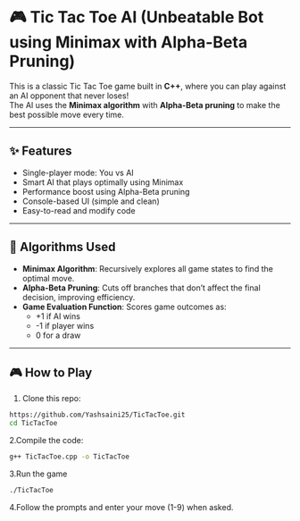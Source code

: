# 🎮 Tic Tac Toe AI (Unbeatable Bot using Minimax with Alpha-Beta Pruning)

This is a classic Tic Tac Toe game built in **C++**, where you can play against an AI opponent that never loses!  
The AI uses the **Minimax algorithm** with **Alpha-Beta pruning** to make the best possible move every time.

---

## ✨ Features

- Single-player mode: You vs AI
- Smart AI that plays optimally using Minimax
- Performance boost using Alpha-Beta pruning
- Console-based UI (simple and clean)
- Easy-to-read and modify code

---

## 🧠 Algorithms Used

- **Minimax Algorithm**: Recursively explores all game states to find the optimal move.
- **Alpha-Beta Pruning**: Cuts off branches that don’t affect the final decision, improving efficiency.
- **Game Evaluation Function**: Scores game outcomes as:
  - +1 if AI wins
  - -1 if player wins
  - 0 for a draw

---

## 🎮 How to Play

1. Clone this repo:
  ```bash
  https://github.com/Yashsaini25/TicTacToe.git
  cd TicTacToe
  ```

2.Compile the code:
  ```bash
  g++ TicTacToe.cpp -o TicTacToe
  ```

3.Run the game
  ```bash
  ./TicTacToe
  ```

4.Follow the prompts and enter your move (1-9) when asked.




